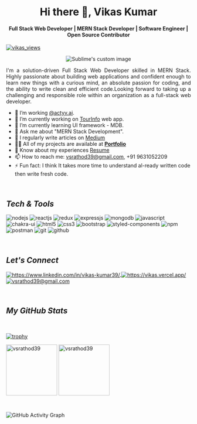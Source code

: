 <!-- --------------------------------- Heading: Name ---------------------------------- -->
<h1 align="center">Hi there 👋, Vikas Kumar</h1>
<h4 align="center">Full Stack Web Developer | MERN Stack Developer | Software Engineer | Open Source Contributor</h4>
<p align="left">
    <a href="https://github.com/vsrathod39">
        <img src="https://komarev.com/ghpvc/?username=vsrathod39&label=Profile%20views&color=0e75b6&style=flat" alt="vikas_views" />
    </a>
</p>

<!-- --------------------------------- Banner Image ---------------------------------- -->
<p align="center">
  <img src="https://www.shadevelopers.com/wp-content/uploads//2021/02/Web-development-banner.svg" alt="Sublime's custom image"/>
</p>

<!-- --------------------------------- About Section ---------------------------------- -->
<p align="justify">I'm a solution-driven Full Stack Web Developer skilled in MERN Stack. Highly passionate about building web applications and confident enough to learn new things with a curious mind, an absolute passion for coding, and the ability to write clean and efficient code.Looking forward to taking up a challenging and responsible role within an organization as a full-stack web developer.</p>

- 🏢 I’m working [@actyv.ai](https://www.actyv.ai/).
- 🔭 I’m currently working on [TourInfo](https://www.actyv.ai/) web app. 
- 🌱 I’m currently learning UI framework - MDB. 
- 💬 Ask me about "MERN Stack Development". 
- 📝 I regularly write articles on [Medium](https://medium.com/@vsrathod39)
- 👨‍💻 All of my projects are available at **[Portfolio](https://vikas.vercel.app/)**
- 📄 Know about my experiences [Resume](https://drive.google.com/file/d/1bxIVCTCgIUCUpMUl4UNnfhoeRn565f67/view)
- 📫 How to reach me: vsrathod39@gmail.com, +91 9631052209
- ⚡ Fun fact: I think It takes more time to understand al-ready written code then write fresh code.

<br>

<!-- --------------------------------- Tech Stack Section ---------------------------------- -->

<h2><i>Tech & Tools</i></h2>

<p>
    <img src="https://img.shields.io/badge/Node.js-339933?style=for-the-badge&logo=nodedotjs&logoColor=white" alt="nodejs" />
    <img src="https://img.shields.io/badge/React-20232A?style=for-the-badge&logo=react&logoColor=61DAFB" alt="reactjs" />
    <img src="https://img.shields.io/badge/Redux-593D88?style=for-the-badge&logo=redux&logoColor=white" alt="redux" />
    <img src="https://img.shields.io/badge/Express.js-000000?style=for-the-badge&logo=express&logoColor=white" alt="expressjs" />
    <img src="https://img.shields.io/badge/MongoDB-4EA94B?style=for-the-badge&logo=mongodb&logoColor=white" alt="mongodb" />
    <img src="https://img.shields.io/badge/JavaScript-323330?style=for-the-badge&logo=javascript&logoColor=F7DF1E" alt="javascript" />
    <img src="https://img.shields.io/badge/Chakra%20UI-3bc7bd?style=for-the-badge&logo=chakraui&logoColor=white" alt="chakra-ui" />
    <img src="https://img.shields.io/badge/HTML5-E34F26?style=for-the-badge&logo=html5&logoColor=white" alt="html5" />
    <img src="https://img.shields.io/badge/CSS3-1572B6?style=for-the-badge&logo=css3&logoColor=white" alt="css3" />
    <img src="https://img.shields.io/badge/Bootstrap-563D7C?style=for-the-badge&logo=bootstrap&logoColor=white" alt="bootstrap" />
    <img src="https://img.shields.io/badge/styled--components-DB7093?style=for-the-badge&logo=styled-components&logoColor=white" alt="styled-components" />
<!--     <img src="https://img.shields.io/badge/Tailwind_CSS-38B2AC?style=for-the-badge&logo=tailwind-css&logoColor=white" alt="tailwind" /> -->
    <img src="https://img.shields.io/badge/npm-CB3837?style=for-the-badge&logo=npm&logoColor=white" alt="npm" />
    <img src="https://img.shields.io/badge/Postman-FF6C37?style=for-the-badge&logo=Postman&logoColor=white" alt="postman" />
    <img src="https://img.shields.io/badge/Git-f44d27?style=for-the-badge&logo=git&logoColor=white" alt="git" />
    <img src="https://img.shields.io/badge/GitHub-100000?style=for-the-badge&logo=github&logoColor=white" alt="github" />
<!--     <img src="https://img.shields.io/badge/Material%20UI-007FFF?style=for-the-badge&logo=mui&logoColor=white" alt="material-ui" /> -->
</p>
<br>

<h2><i>Let's Connect</i></h2>

<p align="left">
    <a href="https://www.linkedin.com/in/vikas-kumar39/">
        <img align="center" src="https://img.shields.io/badge/LinkedIn-0077B5?style=for-the-badge&logo=linkedin&logoColor=white" alt="https://www.linkedin.com/in/vikas-kumar39/" />
    </a>
    <a href="https://vikas.vercel.app/">
        <img align="center" src="https://img.shields.io/badge/Portfolio-18A303?style=for-the-badge&logo=ionic&logoColor=white" alt="https://vikas.vercel.app/" />
    </a>
    <a title="vsrathod39@gmail.com" href="mailto:vsrathod39@gmail.com">
        <img align="center" src="https://img.shields.io/badge/Gmail-D14836?style=for-the-badge&logo=gmail&logoColor=white" alt="vsrathod39@gmail.com" />
    </a>
</p>
<br>

<!----------------------------------- GitHub Stats Section ------------------------------------>

<h2><i>My GitHub Stats</i></h2>
<br>

[![trophy](https://github-profile-trophy.vercel.app/?username=vsrathod39)](https://github.com/ryo-ma/github-profile-trophy)
<br>

<p>
    <img align="center" src="https://github-readme-stats.vercel.app/api?username=vsrathod39&show_icons=true&include_all_commits=true&count_private=true&hide=issues,contribs&border_radius=0&locale=en&theme=light" alt="vsrathod39" height="139" />
    <img align="center" src="https://github-readme-stats.vercel.app/api/top-langs/?username=vsrathod39&layout=compact&exclude_repo=Lybrate-Website-Clone-Version-2.0,Lybrate-Website-Clone,Adidas-Clone&hide=Shell&border_radius=0&theme=light" alt="vsrathod39" height="139" />
</p>
<br>

![GitHub Activity Graph](https://activity-graph.herokuapp.com/graph?username=vsrathod39) 
</p>
